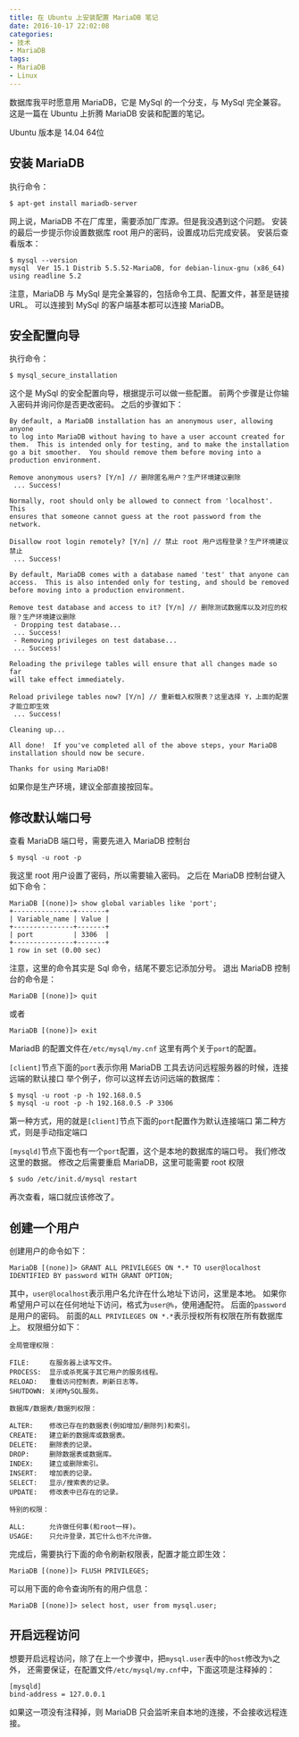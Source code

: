 ```yaml
---
title: 在 Ubuntu 上安装配置 MariaDB 笔记
date: 2016-10-17 22:02:08
categories:
- 技术
- MariaDB
tags:
- MariaDB
- Linux
---
```

数据库我平时愿意用 MariaDB，它是 MySql 的一个分支，与 MySql 完全兼容。
这是一篇在 Ubuntu 上折腾 MariaDB 安装和配置的笔记。

<!-- more -->

Ubuntu 版本是 14.04 64位

## 安装 MariaDB ##

执行命令：

```
$ apt-get install mariadb-server
```

网上说，MariaDB 不在厂库里，需要添加厂库源。但是我没遇到这个问题。
安装的最后一步提示你设置数据库 root 用户的密码，设置成功后完成安装。
安装后查看版本：

```
$ mysql --version
mysql  Ver 15.1 Distrib 5.5.52-MariaDB, for debian-linux-gnu (x86_64) using readline 5.2
```

注意，MariaDB 与 MySql 是完全兼容的，包括命令工具、配置文件，甚至是链接URL。
可以连接到 MySql 的客户端基本都可以连接 MariaDB。

## 安全配置向导 ##

执行命令：

```
$ mysql_secure_installation
```

这个是 MySql 的安全配置向导，根据提示可以做一些配置。
前两个步骤是让你输入密码并询问你是否更改密码。
之后的步骤如下：

```
By default, a MariaDB installation has an anonymous user, allowing anyone
to log into MariaDB without having to have a user account created for
them.  This is intended only for testing, and to make the installation
go a bit smoother.  You should remove them before moving into a
production environment.

Remove anonymous users? [Y/n] // 删除匿名用户？生产环境建议删除
 ... Success!

Normally, root should only be allowed to connect from 'localhost'.  This
ensures that someone cannot guess at the root password from the network.

Disallow root login remotely? [Y/n] // 禁止 root 用户远程登录？生产环境建议禁止
 ... Success!

By default, MariaDB comes with a database named 'test' that anyone can
access.  This is also intended only for testing, and should be removed
before moving into a production environment.

Remove test database and access to it? [Y/n] // 删除测试数据库以及对应的权限？生产环境建议删除
 - Dropping test database...
 ... Success!
 - Removing privileges on test database...
 ... Success!

Reloading the privilege tables will ensure that all changes made so far
will take effect immediately.

Reload privilege tables now? [Y/n] // 重新载入权限表？这里选择 Y，上面的配置才能立即生效
 ... Success!

Cleaning up...

All done!  If you've completed all of the above steps, your MariaDB
installation should now be secure.

Thanks for using MariaDB!
```

如果你是生产环境，建议全部直接按回车。

## 修改默认端口号 ##

查看 MariaDB 端口号，需要先进入 MariaDB 控制台

```
$ mysql -u root -p
```

我这里 root 用户设置了密码，所以需要输入密码。
之后在 MariaDB 控制台键入如下命令：

```
MariaDB [(none)]> show global variables like 'port';
+---------------+-------+
| Variable_name | Value |
+---------------+-------+
| port          | 3306  |
+---------------+-------+
1 row in set (0.00 sec)
```

注意，这里的命令其实是 Sql 命令，结尾不要忘记添加分号。
退出 MariaDB 控制台的命令是：

```
MariaDB [(none)]> quit
```

或者

```
MariaDB [(none)]> exit
```

MariadB 的配置文件在`/etc/mysql/my.cnf`
这里有两个关于`port`的配置。

`[client]`节点下面的`port`表示你用 MariaDB 工具去访问远程服务器的时候，连接远端的默认接口
举个例子，你可以这样去访问远端的数据库：

```
$ mysql -u root -p -h 192.168.0.5
$ mysql -u root -p -h 192.168.0.5 -P 3306
```

第一种方式，用的就是`[client]`节点下面的`port`配置作为默认连接端口
第二种方式，则是手动指定端口

`[mysqld]`节点下面也有一个`port`配置，这个是本地的数据库的端口号。
我们修改这里的数据。
修改之后需要重启 MariaDB，这里可能需要 root 权限

```
$ sudo /etc/init.d/mysql restart
```

再次查看，端口就应该修改了。

## 创建一个用户 ##

创建用户的命令如下：

```
MariaDB [(none)]> GRANT ALL PRIVILEGES ON *.* TO user@localhost IDENTIFIED BY password WITH GRANT OPTION;
```
其中，`user@localhost`表示用户名允许在什么地址下访问，这里是本地。
如果你希望用户可以在任何地址下访问，格式为`user@%`，使用通配符。
后面的`password`是用户的密码。
前面的`ALL PRIVILEGES ON *.*`表示授权所有权限在所有数据库上。
权限细分如下：

```
全局管理权限：

FILE:     在服务器上读写文件。
PROCESS:  显示或杀死属于其它用户的服务线程。
RELOAD:   重载访问控制表，刷新日志等。
SHUTDOWN: 关闭MySQL服务。

数据库/数据表/数据列权限：

ALTER:    修改已存在的数据表(例如增加/删除列)和索引。
CREATE:   建立新的数据库或数据表。
DELETE:   删除表的记录。
DROP:     删除数据表或数据库。
INDEX:    建立或删除索引。
INSERT:   增加表的记录。
SELECT:   显示/搜索表的记录。
UPDATE:   修改表中已存在的记录。

特别的权限：

ALL:      允许做任何事(和root一样)。
USAGE:    只允许登录，其它什么也不允许做。
```

完成后，需要执行下面的命令刷新权限表，配置才能立即生效：

```
MariaDB [(none)]> FLUSH PRIVILEGES;
```

可以用下面的命令查询所有的用户信息：

```
MariaDB [(none)]> select host, user from mysql.user;
```

## 开启远程访问 ##

想要开启远程访问，除了在上一个步骤中，把`mysql.user`表中的`host`修改为`%`之外，
还需要保证，在配置文件`/etc/mysql/my.cnf`中，下面这项是注释掉的：

```
[mysqld]
bind-address = 127.0.0.1
```

如果这一项没有注释掉，则 MariaDB 只会监听来自本地的连接，不会接收远程连接。

